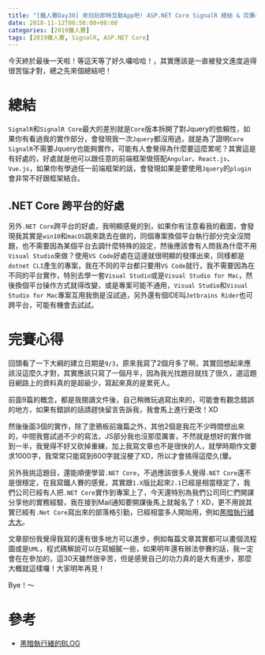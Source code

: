 ```yaml
---
title: "[鐵人賽Day30] 來玩玩即時互動App吧! ASP.NET Core SignalR 總結 & 完賽心得"
date: 2018-11-12T06:56:00+08:00
categories: [2019鐵人賽]
tags: [2019鐵人賽, SignalR, ASP.NET Core]
---
```

今天終於最後一天啦！等這天等了好久囉哈哈！，其實應該是一直被發文進度追得很苦惱才對，總之先來個總結吧！

# 總結
`SignalR`和`SignalR Core`最大的差別就是`Core`版本拆開了對Jquery的依賴性，如果你有看過我的實作部分，會發現我一次`Jquery`都沒用過，就是為了證明`Core SignalR`不需要Jquery也能夠實作，可能有人會覺得為什麼要這麼累呢？其實這是有好處的，好處就是他可以跟任意的前端框架做搭配`Angular`、`React.js`、`Vue.js`，如果你有學過任一前端框架的話，會發現如果是要使用`Jquery`的`plugin`會非常不好跟框架結合。

## .NET Core 跨平台的好處
另外`.NET Core`跨平台的好處，我明顯感覺的到，如果你有注意看我的截圖，會發現我其實是`win10`和`macOS`跳來跳去在做的，同個專案換個平台執行部分完全沒問題，也不需要因為某個平台去調什麼特殊的設定，然後應該會有人問我為什麼不用`Visual Studio`來做？使用`VS Code`好處在這邊就很明顯的發揮出來，同樣都是`dotnet CLI`產生的專案，我在不同的平台都只要用`VS Code`就行，我不需要因為在不同的平台實作，特別去學一套`Visual Studio`或是`Visual Studio for Mac`，然後換個平台操作方式就得改變，或是專案可能不通用，`Visual Studio`和`Visual Studio for Mac`專案互用我倒是沒試過，另外還有個IDE叫`Jetbrains Rider`也可跨平台，可能有機會去試試。

# 完賽心得

回頭看了一下大綱的建立日期是`9/3`，原來我寫了2個月多了啊，其實回想起來應該沒這麼久才對，其實應該只寫了一個月半，因為我光找題目就找了很久，選這題目網路上的資料真的是超級少，寫起來真的是累死人。

前面9篇的概念，都是我閱讀文件後，自己稍微玩過寫出來的，可能會有觀念錯誤的地方，如果有錯誤的話請趕快留言告訴我，我會馬上進行更改！XD

然後後面3個的實作，除了塗鴉板前幾篇之外，其他2個是我花不少時間想出來的，中間我嘗試過不少的寫法，JS部分我也沒那麼厲害，不然就是想好的實作做到一半，我覺得不好又砍掉重練，加上我寫文章也不是很快的人，就學時期作文要求1000字，我常常只能寫到600字就沒梗了XD，所以才會搞得這麼久(暈。

另外我挑這題目，還能順便學習`.NET Core`，不過應該很多人覺得`.NET Core`還不是很穩定，在我寫鐵人賽的感覺，其實跟`1.X`版比起來`2.1`已經是相當穩定了，我們公司已經有人把`.NET Core`實作到專案上了，今天還特別為我們公司同仁們開課分享他的實務經驗，我在接到Mail通知要開課後馬上就報名了！XD，更不用說其實已經有`.Net Core`寫出來的部落格引勤，已經相當多人開始用，例如[黑暗執行緒大大](https://blog.darkthread.net/blog/move-to-miniblog-core/)。

文章部份我覺得我寫的還有很多地方可以進步，例如每篇文章其實都可以畫個流程圖或是`UML`，程式碼解說可以在寫細膩一些，如果明年還有辦法參賽的話，我一定會在在參加的，這30天雖然很辛苦，但是感覺自己的功力真的是大有進步，那麼大概就這樣囉！大家明年再見！

Bye！～


# 參考
- [黑暗執行緒的BLOG](https://blog.darkthread.net/blog/move-to-miniblog-core/)

